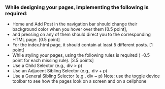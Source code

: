 ### While designing your pages, implementing the following is required:
- Home and Add Post in the navigation bar should change their background color
when you hover over them [0.5 point], 
- and pressing on any of them should direct you to the corresponding HTML page. [0.5 point]
- For the index.html page, it should contain at least 5 different posts. [1 point]
- While styling your pages, using the following rules is required ( -0.5 point for each missing rule). [3.5 points]
- Use a Child Selector (e.g., div > p)
- Use an Adjacent Sibling Selector (e.g., div + p)
- Use a General Sibling Selector (e.g., div ~ p)
Note: use the toggle device toolbar to see how the pages look on a screen and on a cellphone
